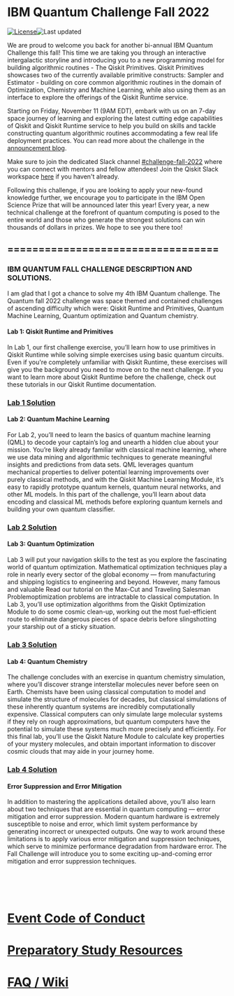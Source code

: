 # IBM Quantum Challenge Fall 2022

[![License](https://img.shields.io/github/license/qiskit-community/ibm-quantum-fall-challenge-22.svg)](https://opensource.org/licenses/Apache-2.0)<!--- long-description-skip-begin -->![Last updated](https://img.shields.io/github/last-commit/qiskit-community/ibm-quantum-fall-challenge-22/main?label=Last%20updated&style=flat)


We are proud to welcome you back for another bi-annual IBM Quantum Challenge this fall! This time we are taking you through an interactive intergalactic storyline and introducing you to a new programming model for building algorithmic routines - The Qiskit Primitives. Qiskit Primitives showcases two of the currently available primitive constructs: Sampler and Estimator - building on core common algorithmic routines in the domain of Optimization, Chemistry and Machine Learning, while also using them as an interface to explore the offerings of the Qiskit Runtime service.

Starting on Friday, November 11 (9AM EDT), embark with us on an 7-day space journey of learning and exploring the latest cutting edge capabilities of Qiskit and Qiskit Runtime service to help you build on skills and tackle constructing quantum algorithmic routines accommodating a few real life deployment practices. You can read more about the challenge in the [announcement blog](https://www.research.ibm.com/blog/quantum-challenge-fall-2022).

Make sure to join the dedicated Slack channel [#challenge-fall-2022](https://qiskit.slack.com/archives/C0466L7D5CG) where you can connect with mentors and fellow attendees! Join the Qiskit Slack workspace [here](https://ibm.co/joinqiskitslack) if you haven't already. 

Following this challenge, if you are looking to apply your new-found knowledge further, we encourage you to participate in the IBM Open Science Prize that will be announced later this year! Every year, a new technical challenge at the forefront of quantum computing is posed to the entire world and those who generate the strongest solutions can win thousands of dollars in prizes. We hope to see you there too!



## ==================================

### IBM QUANTUM FALL CHALLENGE DESCRIPTION AND SOLUTIONS.

I am glad that I got a chance to solve my 4th IBM Quantum challenge. The Quantum fall 2022 challenge was space themed and contained challenges of ascending difficulty which were: Qiskit Runtime and Primitives, Quantum Machine Learning, Quantum optimization and Quantum chemistry.

#### Lab 1: Qiskit Runtime and Primitives
In Lab 1, our first challenge exercise, you’ll learn how to use primitives in Qiskit Runtime while solving simple exercises using basic quantum circuits. Even if you're completely unfamiliar with Qiskit Runtime, these exercises will give you the background you need to move on to the next challenge. If you want to learn more about Qiskit Runtime before the challenge, check out these tutorials in our Qiskit Runtime documentation.

### [Lab 1 Solution](https://github.com/Alfaxad/ibm-quantum-challenge-fall-22/blob/main/content/lab-1/lab1_soln.ipynb)


#### Lab 2: Quantum Machine Learning
For Lab 2, you’ll need to learn the basics of quantum machine learning (QML) to decode your captain’s log and unearth a hidden clue about your mission. You’re likely already familiar with classical machine learning, where we use data mining and algorithmic techniques to generate meaningful insights and predictions from data sets. QML leverages quantum mechanical properties to deliver potential learning improvements over purely classical methods, and with the Qiskit Machine Learning Module, it’s easy to rapidly prototype quantum kernels, quantum neural networks, and other ML models. In this part of the challenge, you’ll learn about data encoding and classical ML methods before exploring quantum kernels and building your own quantum classifier.
### [Lab 2 Solution](https://github.com/Alfaxad/ibm-quantum-challenge-fall-22/blob/main/content/lab-2/lab2_soln.ipynb)

#### Lab 3: Quantum Optimization
Lab 3 will put your navigation skills to the test as you explore the fascinating world of quantum optimization. Mathematical optimization techniques play a role in nearly every sector of the global economy — from manufacturing and shipping logistics to engineering and beyond. However, many famous and valuable Read our tutorial on the Max-Cut and Traveling Salesman Problemoptimization problems are intractable to classical computation. In Lab 3, you’ll use optimization algorithms from the Qiskit Optimization Module to do some cosmic clean-up, working out the most fuel-efficient route to eliminate dangerous pieces of space debris before slingshotting your starship out of a sticky situation.
### [Lab 3 Solution](https://github.com/Alfaxad/ibm-quantum-challenge-fall-22/blob/main/content/lab-3/lab3_soln.ipynb)

#### Lab 4: Quantum Chemistry
The challenge concludes with an exercise in quantum chemistry simulation, where you’ll discover strange interstellar molecules never before seen on Earth. Chemists have been using classical computation to model and simulate the structure of molecules for decades, but classical simulations of these inherently quantum systems are incredibly computationally expensive. Classical computers can only simulate large molecular systems if they rely on rough approximations, but quantum computers have the potential to simulate these systems much more precisely and efficiently. For this final lab, you’ll use the Qiskit Nature Module to calculate key properties of your mystery molecules, and obtain important information to discover cosmic clouds that may aide in your journey home.
### [Lab 4 Solution](https://github.com/Alfaxad/ibm-quantum-challenge-fall-22/blob/main/content/lab-1/lab4_soln.ipynb)


#### Error Suppression and Error Mitigation
In addition to mastering the applications detailed above, you’ll also learn about two techniques that are essential in quantum computing — error mitigation and error suppression. Modern quantum hardware is extremely susceptible to noise and error, which limit system performance by generating incorrect or unexpected outputs. One way to work around these limitations is to apply various error mitigation and suppression techniques, which serve to minimize performance degradation from hardware error. The Fall Challenge will introduce you to some exciting up-and-coming error mitigation and error suppression techniques. 


<br>
<br><br>

# [Event Code of Conduct](https://github.com/qiskit-community/ibm-quantum-fall-challenge-22/blob/main/code%20of%20conduct-for-participants.md)

# [Preparatory Study Resources](https://github.com/qiskit-community/ibm-quantum-challenge-fall-22/blob/main/preliminary_content.md)

# [FAQ / Wiki](https://github.com/qiskit-community/ibm-quantum-challenge-fall-22/wiki)
